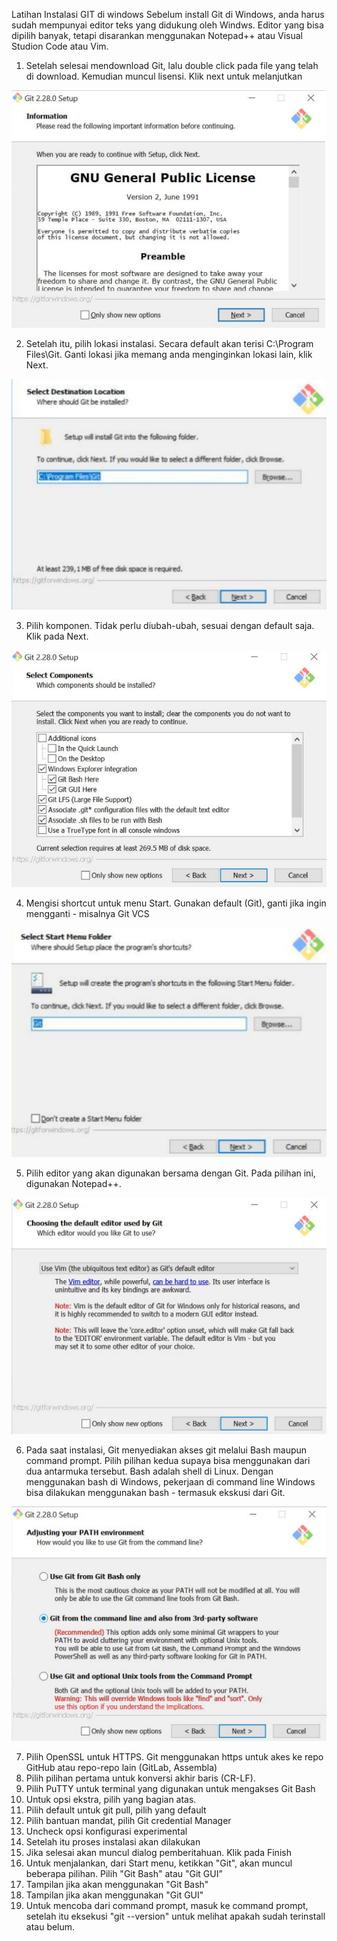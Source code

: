 Latihan Instalasi GIT di windows
Sebelum install Git di Windows, anda harus sudah mempunyai editor teks yang didukung oleh Windws. Editor yang bisa dipilih banyak, tetapi disarankan menggunakan Notepad++ atau Visual Studion Code atau Vim.

1. Setelah selesai mendownload Git, lalu double click pada file yang telah di download. Kemudian muncul lisensi. Klik next untuk melanjutkan

![](image/latihan/001.png)

2. Setelah itu, pilih lokasi instalasi. Secara default akan terisi C:\Program Files\Git. Ganti lokasi jika memang anda menginginkan lokasi lain, klik Next.

![](image/latihan/002.png)

3. Pilih komponen. Tidak perlu diubah-ubah, sesuai dengan default saja. Klik pada Next.

![](image/latihan/003.png)

4. Mengisi shortcut untuk menu Start. Gunakan default (Git), ganti jika ingin mengganti - misalnya Git VCS

![](image/latihan/004.png)

5. Pilih editor yang akan digunakan bersama dengan Git. Pada pilihan ini, digunakan Notepad++.

![](image/latihan/005.png)

6. Pada saat instalasi, Git menyediakan akses git melalui Bash maupun command prompt. Pilih pilihan kedua supaya bisa menggunakan dari dua antarmuka tersebut. Bash adalah shell di Linux. Dengan menggunakan bash di Windows, pekerjaan di command line Windows bisa dilakukan menggunakan bash - termasuk ekskusi dari Git.

![](image/latihan/006.png)

7. Pilih OpenSSL untuk HTTPS. Git menggunakan https untuk akes ke repo GitHub atau repo-repo lain (GitLab, Assembla)
8. Pilih pilihan pertama untuk konversi akhir baris (CR-LF).
9. Pilih PuTTY untuk terminal yang digunakan untuk mengakses Git Bash
10. Untuk opsi ekstra, pilih yang bagian atas.
11. Pilih default untuk git pull, pilih yang default
12. Pilih bantuan mandat, pilih Git credential Manager
13. Uncheck opsi konfigurasi experimental
14. Setelah itu proses instalasi akan dilakukan
15. Jika selesai akan muncul dialog pemberitahuan. Klik pada Finish
16. Untuk menjalankan, dari Start menu, ketikkan "Git", akan muncul beberapa pilihan. Pilih "Git Bash" atau "Git GUI”
17. Tampilan jika akan menggunakan "Git Bash"
18. Tampilan jika akan menggunakan "Git GUI"
19. Untuk mencoba dari command prompt, masuk ke command prompt, setelah itu eksekusi "git --version" untuk melihat apakah sudah terinstall atau belum.